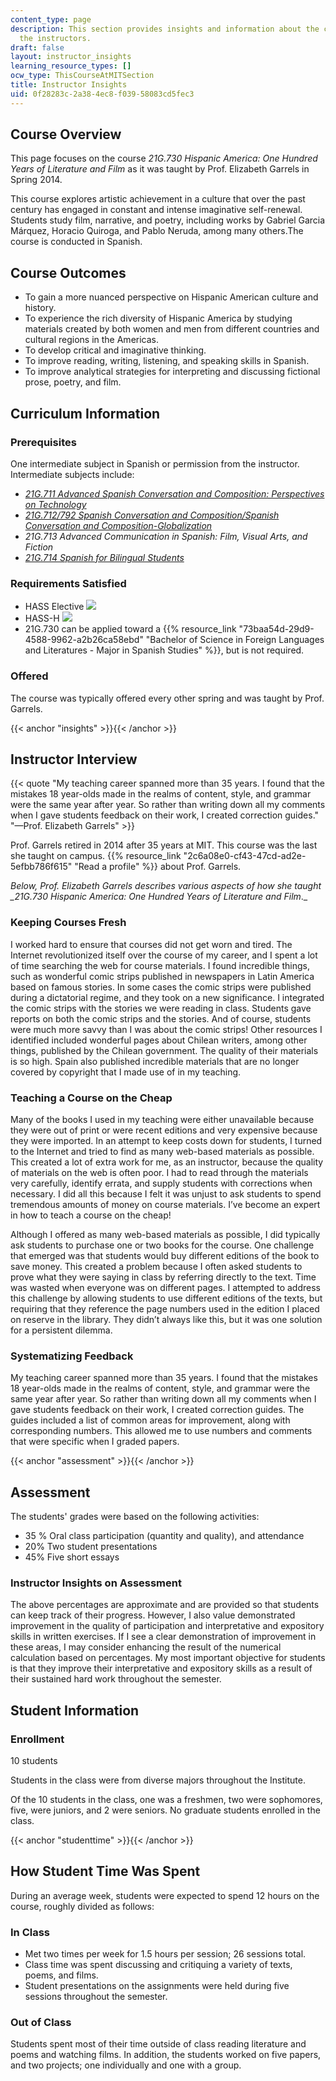 ```yaml
---
content_type: page
description: This section provides insights and information about the course from
  the instructors.
draft: false
layout: instructor_insights
learning_resource_types: []
ocw_type: ThisCourseAtMITSection
title: Instructor Insights
uid: 0f28283c-2a38-4ec8-f039-58083cd5fec3
---
```

## Course Overview

This page focuses on the course _21G.730 Hispanic America: One Hundred Years of Literature and Film_ as it was taught by Prof. Elizabeth Garrels in Spring 2014.

This course explores artistic achievement in a culture that over the past century has engaged in constant and intense imaginative self-renewal. Students study film, narrative, and poetry, including works by Gabriel Garcia Márquez, Horacio Quiroga, and Pablo Neruda, among many others.The course is conducted in Spanish.

## Course Outcomes

- To gain a more nuanced perspective on Hispanic American culture and history.
- To experience the rich diversity of Hispanic America by studying materials created by both women and men from different countries and cultural regions in the Americas.
- To develop critical and imaginative thinking.
- To improve reading, writing, listening, and speaking skills in Spanish.
- To improve analytical strategies for interpreting and discussing fictional prose, poetry, and film.

## Curriculum Information

### Prerequisites

One intermediate subject in Spanish or permission from the instructor. Intermediate subjects include:

- [_21G.711 Advanced Spanish Conversation and Composition: Perspectives on Technology_](/courses/21g-711-advanced-spanish-conversation-and-composition-spring-2014)
- [_21G.712/792 Spanish Conversation and Composition/Spanish Conversation and Composition-Globalization_](/courses/21g-712-spanish-conversation-and-composition-fall-2003)
- _21G.713 Advanced Communication in Spanish: Film, Visual Arts, and Fiction_
- [_21G.714 Spanish for Bilingual Students_](/courses/21g-714-spanish-for-bilingual-students-spring-2003)

### Requirements Satisfied

- HASS Elective ![](/images/educator/icon-question-hass.png)
- HASS-H ![](/images/educator/icon-question-hass-h.png)
- 21G.730 can be applied toward a {{% resource_link "73baa54d-29d9-4588-9962-a2b26ca58ebd" "Bachelor of Science in Foreign Languages and Literatures - Major in Spanish Studies" %}}, but is not required.

### Offered

The course was typically offered every other spring and was taught by Prof. Garrels.

{{< anchor "insights" >}}{{< /anchor >}}

## Instructor Interview

{{< quote "My teaching career spanned more than 35 years. I found that the mistakes 18 year-olds made in the realms of content, style, and grammar were the same year after year. So rather than writing down all my comments when I gave students feedback on their work, I created correction guides." "—Prof. Elizabeth Garrels" >}}

Prof. Garrels retired in 2014 after 35 years at MIT. This course was the last she taught on campus. {{% resource_link "2c6a08e0-cf43-47cd-ad2e-5efbb786f615" "Read a profile" %}} about Prof. Garrels.

_Below, Prof. Elizabeth Garrels describes various aspects of how she taught \_21G.730 Hispanic America: One Hundred Years of Literature and Film_.\_

### Keeping Courses Fresh

I worked hard to ensure that courses did not get worn and tired. The Internet revolutionized itself over the course of my career, and I spent a lot of time searching the web for course materials. I found incredible things, such as wonderful comic strips published in newspapers in Latin America based on famous stories. In some cases the comic strips were published during a dictatorial regime, and they took on a new significance. I integrated the comic strips with the stories we were reading in class. Students gave reports on both the comic strips and the stories. And of course, students were much more savvy than I was about the comic strips! Other resources I identified included wonderful pages about Chilean writers, among other things, published by the Chilean government. The quality of their materials is so high. Spain also published incredible materials that are no longer covered by copyright that I made use of in my teaching.

### Teaching a Course on the Cheap

Many of the books I used in my teaching were either unavailable because they were out of print or were recent editions and very expensive because they were imported. In an attempt to keep costs down for students, I turned to the Internet and tried to find as many web-based materials as possible. This created a lot of extra work for me, as an instructor, because the quality of materials on the web is often poor. I had to read through the materials very carefully, identify errata, and supply students with corrections when necessary. I did all this because I felt it was unjust to ask students to spend tremendous amounts of money on course materials. I’ve become an expert in how to teach a course on the cheap!

Although I offered as many web-based materials as possible, I did typically ask students to purchase one or two books for the course. One challenge that emerged was that students would buy different editions of the book to save money. This created a problem because I often asked students to prove what they were saying in class by referring directly to the text. Time was wasted when everyone was on different pages. I attempted to address this challenge by allowing students to use different editions of the texts, but requiring that they reference the page numbers used in the edition I placed on reserve in the library. They didn’t always like this, but it was one solution for a persistent dilemma.

### Systematizing Feedback

My teaching career spanned more than 35 years. I found that the mistakes 18 year-olds made in the realms of content, style, and grammar were the same year after year. So rather than writing down all my comments when I gave students feedback on their work, I created correction guides. The guides included a list of common areas for improvement, along with corresponding numbers. This allowed me to use numbers and comments that were specific when I graded papers.

{{< anchor "assessment" >}}{{< /anchor >}}

## Assessment

The students' grades were based on the following activities:

- 35 % Oral class participation (quantity and quality), and attendance
- 20% Two student presentations
- 45% Five short essays

### Instructor Insights on Assessment

The above percentages are approximate and are provided so that students can keep track of their progress. However, I also value demonstrated improvement in the quality of participation and interpretative and expository skills in written exercises. If I see a clear demonstration of improvement in these areas, I may consider enhancing the result of the numerical calculation based on percentages. My most important objective for students is that they improve their interpretative and expository skills as a result of their sustained hard work throughout the semester.

## Student Information

### Enrollment

10 students

Students in the class were from diverse majors throughout the Institute. 

Of the 10 students in the class, one was a freshmen, two were sophomores, five, were juniors, and 2 were seniors. No graduate students enrolled in the class. 

{{< anchor "studenttime" >}}{{< /anchor >}}

## How Student Time Was Spent

During an average week, students were expected to spend 12 hours on the course, roughly divided as follows:

### In Class

- Met two times per week for 1.5 hours per session; 26 sessions total.
- Class time was spent discussing and critiquing a variety of texts, poems, and films.
- Student presentations on the assignments were held during five sessions throughout the semester.

### Out of Class

Students spent most of their time outside of class reading literature and poems and watching films. In addition, the students worked on five papers, and two projects; one individually and one with a group.